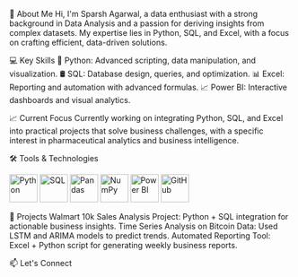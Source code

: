🌟 About Me
Hi, I'm Sparsh Agarwal, a data enthusiast with a strong background in Data Analysis and a passion for deriving insights from complex datasets. My expertise lies in Python, SQL, and Excel, with a focus on crafting efficient, data-driven solutions.

💻 Key Skills
🐍 Python: Advanced scripting, data manipulation, and visualization.
🛢️ SQL: Database design, queries, and optimization.
📊 Excel: Reporting and automation with advanced formulas.
📈 Power BI: Interactive dashboards and visual analytics.

📈 Current Focus
Currently working on integrating Python, SQL, and Excel into practical projects that solve business challenges, with a specific interest in pharmaceutical analytics and business intelligence.

🛠 Tools & Technologies
<p align="left"> <img src="https://cdn.jsdelivr.net/gh/devicons/devicon/icons/python/python-original.svg" alt="Python" width="50" height="50"/> <img src="https://cdn.jsdelivr.net/gh/devicons/devicon/icons/mysql/mysql-original-wordmark.svg" alt="SQL" width="50" height="50"/> <img src="https://cdn.jsdelivr.net/gh/devicons/devicon/icons/pandas/pandas-original.svg" alt="Pandas" width="50" height="50"/> <img src="https://cdn.jsdelivr.net/gh/devicons/devicon/icons/numpy/numpy-original.svg" alt="NumPy" width="50" height="50"/> <img src="https://www.vectorlogo.zone/logos/microsoft_powerbi/microsoft_powerbi-icon.svg" alt="Power BI" width="50" height="50"/> <img src="https://cdn.jsdelivr.net/gh/devicons/devicon/icons/github/github-original.svg" alt="GitHub" width="50" height="50"/> </p>

🚀 Projects
Walmart 10k Sales Analysis Project: Python + SQL integration for actionable business insights.
Time Series Analysis on Bitcoin Data: Used LSTM and ARIMA models to predict trends.
Automated Reporting Tool: Excel + Python script for generating weekly business reports.

📫 Let's Connect

